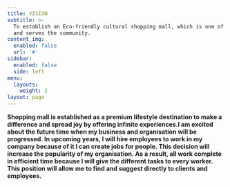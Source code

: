 ```yaml
---
title: VISION
subtitle: >-
  To establish an Eco-friendly cultural shopping mall, which is one of its kind
  and serves the community.
content_img:
  enabled: false
  url: '#'
sidebar:
  enabled: false
  side: left
menu:
  layouts:
    weight: 2
layout: page
---
```

**Shopping mall is established as a premium lifestyle destination to make a difference and spread joy by offering infinite experiences.I am excited about the future time when my business and organisation will be progressed. In upcoming years, I will hire employees to work in my company because of it I can create jobs for people. This decision will increase the popularity of my organisation. As a result, all work complete in efficient time because I will give the different tasks to every worker. This position will allow me to find and suggest directly to clients and employees.**
